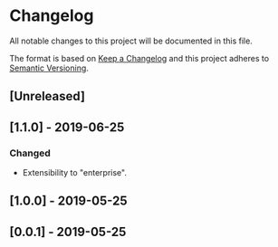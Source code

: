# Changelog

All notable changes to this project will be documented in this file.

The format is based on [Keep a Changelog](http://keepachangelog.com/en/1.0.0/)
and this project adheres to [Semantic Versioning](http://semver.org/spec/v2.0.0.html).

## [Unreleased]

## [1.1.0] - 2019-06-25

### Changed

- Extensibility to "enterprise".

## [1.0.0] - 2019-05-25

## [0.0.1] - 2019-05-25
